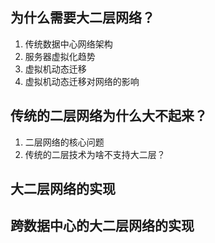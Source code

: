 ## 为什么需要大二层网络？
  1. 传统数据中心网络架构
  2. 服务器虚拟化趋势
  3. 虚拟机动态迁移
  4. 虚拟机动态迁移对网络的影响
  
  
## 传统的二层网络为什么大不起来？
  1. 二层网络的核心问题
  2. 传统的二层技术为啥不支持大二层？
  
  
## 大二层网络的实现

## 跨数据中心的大二层网络的实现
